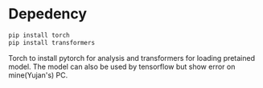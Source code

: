 # Depedency
```bash
pip install torch
pip install transformers
```

Torch to install pytorch for analysis and transformers for loading pretained model.
The model can also be used by tensorflow but show error on mine(Yujan's) PC.
